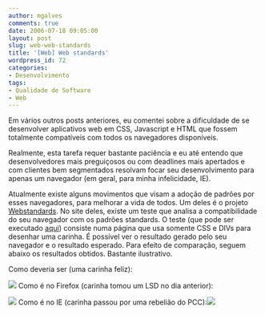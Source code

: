 ```yaml
---
author: mgalves
comments: true
date: 2006-07-18 09:05:00
layout: post
slug: web-web-standards
title: '[Web] Web standards'
wordpress_id: 72
categories:
- Desenvolvimento
tags:
- Qualidade de Software
- Web
---
```


Em vários outros posts anteriores, eu comentei sobre a dificuldade de se desenvolver aplicativos web em CSS, Javascript e HTML que fossem totalmente compatíveis com todos os navegadores disponíveis.

Realmente, esta tarefa requer bastante paciência e eu até entendo que desenvolvedores mais preguiçosos ou com deadlines mais apertados e com clientes bem segmentados resolvam focar seu desenvolvimento para apenas um navegador (em geral, para minha infelicidade, IE).

Atualmente existe alguns movimentos que visam a adoção de padrões por esses navegadores, para melhorar a vida de todos. Um deles é o projeto [Webstandards](http://www.webstandards.org/). No site deles, existe um teste que analisa a compatibilidade do seu navegador com os padrões standards. O teste (que pode ser executado [aqui](http://www.webstandards.org/files/acid2/test.html)) consiste numa página que usa somente CSS e DIVs para desenhar uma carinha. É possível ver o resultado gerado pelo seu navegador e o resultado esperado. Para efeito de comparação, seguem abaixo os resultados obtidos. Bastante ilustrativo.

Como deveria ser (uma carinha feliz):

[![]({{BASE_PATH}}images/2006-07-18-web-web-standards/como_deveria_ser.png)](http://photos1.blogger.com/blogger/5614/1970/1600/como_deveria_ser.png)
Como é no Firefox (carinha tomou um LSD no dia anterior):

[![]({{BASE_PATH}}images/2006-07-18-web-web-standards/como_eh_firefox.png)](http://photos1.blogger.com/blogger/5614/1970/1600/como_eh_firefox.png)
Como é no IE (carinha passou por uma rebelião do PCC):[![]({{BASE_PATH}}images/2006-07-18-web-web-standards/como_eh_ie.png)](http://photos1.blogger.com/blogger/5614/1970/1600/como_eh_ie.png)
